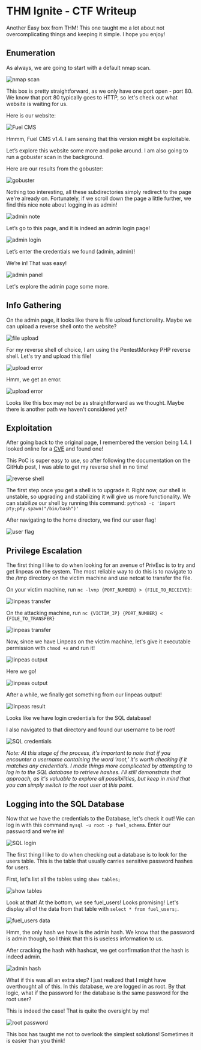 # THM Ignite - CTF Writeup

Another Easy box from THM! This one taught me a lot about not overcomplicating things and keeping it simple. I hope you enjoy!

## Enumeration

As always, we are going to start with a default nmap scan.

![nmap scan](https://github.com/NTHSec/CTF-Writeups/assets/150489159/96cf0856-20b1-4602-b126-a3585d20d8bb.png)

This box is pretty straightforward, as we only have one port open - port 80. We know that port 80 typically goes to HTTP, so let's check out what website is waiting for us.

Here is our website:

![Fuel CMS](https://github.com/NTHSec/CTF-Writeups/assets/150489159/00f15f2e-e849-4e97-bfab-7f4defb85e61.png)

Hmmm, Fuel CMS v1.4. I am sensing that this version might be exploitable.

Let’s explore this website some more and poke around. I am also going to run a gobuster scan in the background.

Here are our results from the gobuster:

![gobuster](https://github.com/NTHSec/CTF-Writeups/assets/150489159/29201f47-5d69-41f3-a945-aeff72a27cff.png)

Nothing too interesting, all these subdirectories simply redirect to the page we're already on. Fortunately, if we scroll down the page a little further, we find this nice note about logging in as admin!

![admin note](https://github.com/NTHSec/CTF-Writeups/assets/150489159/e5326dc0-9d82-4717-b95b-638104ac4efc.png)

Let’s go to this page, and it is indeed an admin login page!

![admin login](https://github.com/NTHSec/CTF-Writeups/assets/150489159/242d2d49-68c8-4851-89c1-1e0b75bb42d4.png)

Let’s enter the credentials we found (admin, admin)!

We’re in! That was easy!

![admin panel](https://github.com/NTHSec/CTF-Writeups/assets/150489159/b96444c5-e924-41e0-bd32-fe40a0834873.png)

Let's explore the admin page some more.

## Info Gathering

On the admin page, it looks like there is file upload functionality. Maybe we can upload a reverse shell onto the website?

![file upload](https://github.com/NTHSec/CTF-Writeups/assets/150489159/f6eb26f4-24ce-432d-a853-55f1c00dc37a.png)

For my reverse shell of choice, I am using the PentestMonkey PHP reverse shell. Let's try and upload this file!

![upload error](https://github.com/NTHSec/CTF-Writeups/assets/150489159/49da5407-315e-4a62-bf82-65f484a635b0.png)

Hmm, we get an error.

![upload error](https://github.com/NTHSec/CTF-Writeups/assets/150489159/e2b3d9d9-bc2d-4dc7-a88a-3f382c98bfb0.png)

Looks like this box may not be as straightforward as we thought. Maybe there is another path we haven't considered yet?

## Exploitation

After going back to the original page, I remembered the version being 1.4. I looked online for a [CVE](https://github.com/ice-wzl/Fuel-1.4.1-RCE-Updated) and found one!

This PoC is super easy to use, so after following the documentation on the GitHub post, I was able to get my reverse shell in no time!

![reverse shell](https://github.com/NTHSec/CTF-Writeups/assets/150489159/28078cf1-a0aa-404d-9e0a-7f23c6c58524.png)

The first step once you get a shell is to upgrade it. Right now, our shell is unstable, so upgrading and stabilizing it will give us more functionality. We can stabilize our shell by running this command: `python3 -c 'import pty;pty.spawn("/bin/bash")'`

After navigating to the home directory, we find our user flag!

![user flag](https://github.com/NTHSec/CTF-Writeups/assets/150489159/9698c1bf-d8ec-48fb-af46-29e560a1841c.png)

## Privilege Escalation

The first thing I like to do when looking for an avenue of PrivEsc is to try and get linpeas on the system. The most reliable way to do this is to navigate to the /tmp directory on the victim machine and use netcat to transfer the file.

On your victim machine, run `nc -lvnp {PORT_NUMBER} > {FILE_TO_RECEIVE}`:

![linpeas transfer](https://github.com/NTHSec/CTF-Writeups/assets/150489159/5861d6cd-9ecb-4d39-938c-9a746e145b67.png)

On the attacking machine, run `nc {VICTIM_IP} {PORT_NUMBER} < {FILE_TO_TRANSFER}`

![linpeas transfer](https://github.com/NTHSec/CTF-Writeups/assets/150489159/05421bf7-7ba3-4805-997e-66698f96bfa1.png)

Now, since we have Linpeas on the victim machine, let's give it executable permission with `chmod +x` and run it!

![linpeas output](https://github.com/NTHSec/CTF-Writeups/assets/150489159/7e6ec831-f57d-4711-be9b-25b5004fe78e.png)

Here we go!

![linpeas output](https://github.com/NTHSec/CTF-Writeups/assets/150489159/7994745b-6707-40c6-84b6-b6a8a1409e36.png)

After a while, we finally got something from our linpeas output!

![linpeas result](https://github.com/NTHSec/CTF-Writeups/assets/150489159/2f26afef-681f-451c-9fcc-63e7dca93596.png)

Looks like we have login credentials for the SQL database!

I also navigated to that directory and found our username to be root!

![SQL credentials](https://github.com/NTHSec/CTF-Writeups/assets/150489159/0df4620d-a57b-4e17-8318-5971a52b5927.png)

*Note: At this stage of the process, it's important to note that if you encounter a username containing the word 'root,' it's worth checking if it matches any credentials. I made things more complicated by attempting to log in to the SQL database to retrieve hashes. I'll still demonstrate that approach, as it's valuable to explore all possibilities, but keep in mind that you can simply switch to the root user at this point.*

## Logging into the SQL Database

Now that we have the credentials to the Database, let's check it out! We can log in with this command `mysql -u root -p fuel_schema`. Enter our password and we're in!

![SQL login](https://github.com/NTHSec/CTF-Writeups/assets/150489159/5eca555a-8f37-49f8-b3df-03ab14714f27.png)

The first thing I like to do when checking out a database is to look for the users table. This is the table that usually carries sensitive password hashes for users.

First, let's list all the tables using `show tables;`

![show tables](https://github.com/NTHSec/CTF-Writeups/assets/150489159/c56c072c-319e-44ed-a33a-2ed8b7ef7df4.png)

Look at that! At the bottom, we see fuel_users! Looks promising! Let's display all of the data from that table with `select * from fuel_users;`.

![fuel_users data](https://github.com/NTHSec/CTF-Writeups/assets/150489159/82267194-f614-47c7-9327-6b561bb47fa6.png)

Hmm, the only hash we have is the admin hash. We know that the password is admin though, so I think that this is useless information to us.

After cracking the hash with hashcat, we get confirmation that the hash is indeed admin.

![admin hash](https://github.com/NTHSec/CTF-Writeups/assets/150489159/08dbd199-58fc-4ee4-9e56-bfa5294c6b32.png)

What if this was all an extra step? I just realized that I might have overthought all of this. In this database, we are logged in as root. By that logic, what if the password for the database is the same password for the root user?

This is indeed the case! That is quite the oversight by me!

![root password](https://github.com/NTHSec/CTF-Writeups/assets/150489159/c71d067e-b69a-4897-a1ad-4f47adc66b3f.png)

This box has taught me not to overlook the simplest solutions! Sometimes it is easier than you think!
